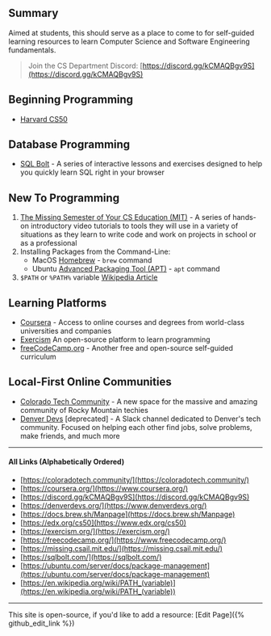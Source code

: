 ## Summary

Aimed at students, this should serve as a place to come to for self-guided learning resources to learn Computer Science and Software Engineering fundamentals.

> Join the CS Department Discord: [https://discord.gg/kCMAQBgv9S](https://discord.gg/kCMAQBgv9S)

## Beginning Programming

- [Harvard CS50](https://www.edx.org/cs50)
 
## Database Programming

- [SQL Bolt](https://sqlbolt.com/) - A series of interactive lessons and exercises designed to help you quickly learn SQL right in your browser

## New To Programming

1. [The Missing Semester of Your CS Education (MIT)](https://missing.csail.mit.edu/) - A series of hands-on introductory video tutorials to tools they will use in a variety of situations as they learn to write code and work on projects in school or as a professional
2. Installing Packages from the Command-Line:
    - MacOS [Homebrew](https://docs.brew.sh/Manpage) - `brew` command
    - Ubuntu [Advanced Packaging Tool (APT)](https://ubuntu.com/server/docs/package-management) - `apt` command
3. `$PATH` or `%PATH%` variable [Wikipedia Article](https://en.wikipedia.org/wiki/PATH_(variable))

## Learning Platforms

- [Coursera](https://www.coursera.org/) - Access to online courses and degrees from world-class universities and companies
- [Exercism](https://exercism.org/) An open-source platform to learn programming
- [freeCodeCamp.org](https://www.freecodecamp.org/) - Another free and open-source self-guided curriculum 

## Local-First Online Communities

- [Colorado Tech Community](https://coloradotech.community/) - A new space for the massive and amazing community of Rocky Mountain techies
- [Denver Devs](https://www.denverdevs.org/) [deprecated] - A Slack channel dedicated to Denver's tech community. Focused on helping each other find jobs, solve problems, make friends, and much more

---

#### All Links (Alphabetically Ordered)

- [https://coloradotech.community/](https://coloradotech.community/)
- [https://coursera.org/](https://www.coursera.org/)
- [https://discord.gg/kCMAQBgv9S](https://discord.gg/kCMAQBgv9S)
- [https://denverdevs.org/](https://www.denverdevs.org/)
- [https://docs.brew.sh/Manpage](https://docs.brew.sh/Manpage)
- [https://edx.org/cs50](https://www.edx.org/cs50)
- [https://exercism.org/](https://exercism.org/)
- [https://freecodecamp.org/](https://www.freecodecamp.org/)
- [https://missing.csail.mit.edu/](https://missing.csail.mit.edu/)
- [https://sqlbolt.com/](https://sqlbolt.com/)
- [https://ubuntu.com/server/docs/package-management](https://ubuntu.com/server/docs/package-management)
- [https://en.wikipedia.org/wiki/PATH_(variable)](https://en.wikipedia.org/wiki/PATH_(variable))

---

This site is open-source, if you'd like to add a resource: [Edit Page]({% github_edit_link %})
